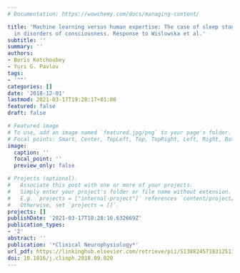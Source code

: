 ```yaml
---
# Documentation: https://wowchemy.com/docs/managing-content/

title: 'Machine learning versus human expertise: The case of sleep stage classification
  in disorders of consciousness. Response to Wislowska et al.'
subtitle: ''
summary: ''
authors:
- Boris Kotchoubey
- Yuri G. Pavlov
tags:
- '""'
categories: []
date: '2018-12-01'
lastmod: 2021-03-17T19:28:17+01:00
featured: false
draft: false

# Featured image
# To use, add an image named `featured.jpg/png` to your page's folder.
# Focal points: Smart, Center, TopLeft, Top, TopRight, Left, Right, BottomLeft, Bottom, BottomRight.
image:
  caption: ''
  focal_point: ''
  preview_only: false

# Projects (optional).
#   Associate this post with one or more of your projects.
#   Simply enter your project's folder or file name without extension.
#   E.g. `projects = ["internal-project"]` references `content/project/deep-learning/index.md`.
#   Otherwise, set `projects = []`.
projects: []
publishDate: '2021-03-17T18:28:16.632669Z'
publication_types:
- '2'
abstract: ''
publication: '*Clinical Neurophysiology*'
url_pdf: https://linkinghub.elsevier.com/retrieve/pii/S1388245718312513
doi: 10.1016/j.clinph.2018.09.020
---
```

